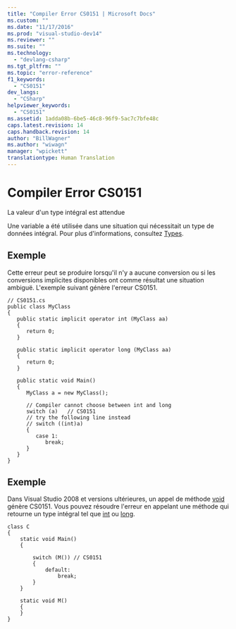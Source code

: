 ```yaml
---
title: "Compiler Error CS0151 | Microsoft Docs"
ms.custom: ""
ms.date: "11/17/2016"
ms.prod: "visual-studio-dev14"
ms.reviewer: ""
ms.suite: ""
ms.technology: 
  - "devlang-csharp"
ms.tgt_pltfrm: ""
ms.topic: "error-reference"
f1_keywords: 
  - "CS0151"
dev_langs: 
  - "CSharp"
helpviewer_keywords: 
  - "CS0151"
ms.assetid: 1adda08b-6be5-46c8-96f9-5ac7c7bfe48c
caps.latest.revision: 14
caps.handback.revision: 14
author: "BillWagner"
ms.author: "wiwagn"
manager: "wpickett"
translationtype: Human Translation
---
```

# Compiler Error CS0151
La valeur d'un type intégral est attendue  
  
 Une variable a été utilisée dans une situation qui nécessitait un type de données intégral.  Pour plus d'informations, consultez [Types](../../../csharp/programming-guide/types/index.md).  
  
## Exemple  
 Cette erreur peut se produire lorsqu'il n'y a aucune conversion ou si les conversions implicites disponibles ont comme résultat une situation ambiguë.  L'exemple suivant génère l'erreur CS0151.  
  
```  
// CS0151.cs  
public class MyClass  
{  
   public static implicit operator int (MyClass aa)  
   {  
      return 0;  
   }  
  
   public static implicit operator long (MyClass aa)  
   {  
      return 0;  
   }  
  
   public static void Main()  
   {  
      MyClass a = new MyClass();  
  
      // Compiler cannot choose between int and long  
      switch (a)   // CS0151  
      // try the following line instead  
      // switch ((int)a)  
      {  
         case 1:  
            break;  
      }  
   }  
}  
```  
  
## Exemple  
 Dans Visual Studio 2008 et versions ultérieures, un appel de méthode [void](../../../csharp/language-reference/keywords/void.md) génère CS0151.  Vous pouvez résoudre l'erreur en appelant une méthode qui retourne un type intégral tel que [int](../../../csharp/language-reference/keywords/int.md) ou [long](../../../csharp/language-reference/keywords/long.md).  
  
```  
class C  
{  
    static void Main()  
    {  
  
        switch (M()) // CS0151  
        {  
            default:  
                break;  
        }  
    }  
  
    static void M()  
    {  
    }  
}  
```